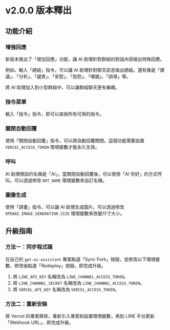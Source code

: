 # v2.0.0 版本釋出

## 功能介紹

### 增強回應

新版本推出了「增加回應」功能，讓 AI 助理針對群組的對話內容做出特殊回應。

例如，輸入「總結」指令，可以讓 AI 助理針對聊天訊息做出總結。還有像是「建議」、「分析」、「譴責」、「安慰」、「抱怨」、「嘲諷」、「誤導」等。

將 AI 助理加入到小型群組中，可以讓群組聊天更有樂趣。

### 指令菜單

輸入「指令」指令，即可以查詢所有可用的指令。

### 關閉自動回覆

使用「關閉自動回覆」指令，可以將自動回覆關閉。這個功能需要設置 `VERCEL_ACCESS_TOKEN` 環境變數才能永久生效。

### 呼叫

AI 助理預設的名稱是「AI」，當關閉自動回覆後，可以使用「AI 你好」的方式呼叫。可以透過修改 `BOT_NAME` 環境變數來自訂名稱。

### 圖像生成

使用「請畫」指令，可以讓 AI 助理生成圖片。可以透過修改 `OPENAI_IMAGE_GENERATION_SIZE` 環境變數來改變尺寸大小。

## 升級指南

### 方法ㄧ：同步程式碼

在自己的 `gpt-ai-assistant` 專案點選「Sync Fork」按鈕，並修改以下環境變數，修改後點選「Redeploy」按鈕，即完成升級。

1. 將 `LINE_API_KEY` 名稱改為 `LINE_CHANNEL_ACCESS_TOKEN`。
2. 將 `LINE_CHANNEL_SECRET` 名稱改為 `LINE_CHANNEL_ACCESS_TOKEN`。
3. 將 `VERCEL_API_KEY` 名稱改為 `VERCEL_ACCESS_TOKEN`。

### 方法二：重新安裝

將 Vercel 的專案移除，重新引入專案和設置環境變數，再到 LINE 平台更新「Webhook URL」，即完成升級。
